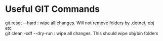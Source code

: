 # Useful GIT Commands

git reset --hard    : wipe all changes. Will not remove folders by .dotnet, obj etc  
git clean -xdf --dry-run   : wipe all changes. This should wipe obj/bin folders
